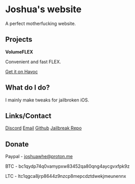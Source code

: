 # Joshua's website

A perfect motherfucking website.

## Projects

**VolumeFLEX**

Convenient and fast FLEX.

[Get it on Havoc](https://havoc.app/package/volumeflex)

## What do I do?

I mainly make tweaks for jailbroken iOS.

## Links/Contact

[Discord](https://discordapp.com/users/1025137895994044466)
[Email](mailto:joshua@joshuawhe.online)
[Github](https://github.com/TheGithubJoshua)
[Jailbreak Repo](https://repo.joshuawhe.online/)

## Donate

Paypal - joshuawhe@proton.me

BTC - bc1qydp74q0vamypxw83452qa80qng4aycgvxfpk9z

LTC - ltc1qgca8jrp8644z9nzcp8mepcdztdwekjmeunennx
